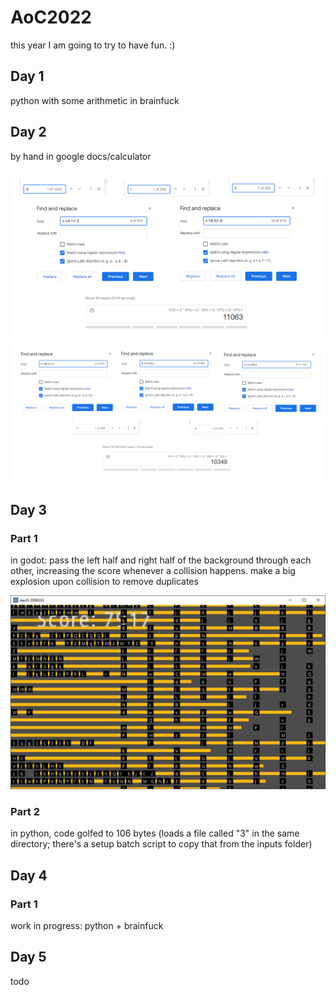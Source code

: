 # AoC2022

this year I am going to try to have fun. :)

## Day 1

python with some arithmetic in brainfuck

## Day 2

by hand in google docs/calculator

![part 1 ctrl-f for X, Y, Z, A X etc](/day02_part1.png)
![part 2 ctrl-f for A X, A Y, etc](/day02_part2.png)

## Day 3

### Part 1

in godot: pass the left half and right half of the background through each other, increasing the score whenever a collision happens. make a big explosion upon collision to remove duplicates

![part 1: lots of black boxes with letters, long orange rectangles and a score counter](/day03_part1_screenshot.png)

### Part 2

in python, code golfed to 106 bytes (loads a file called "3" in the same directory; there's a setup batch script to copy that from the inputs folder)

## Day 4

### Part 1

work in progress: python + brainfuck

## Day 5

todo

